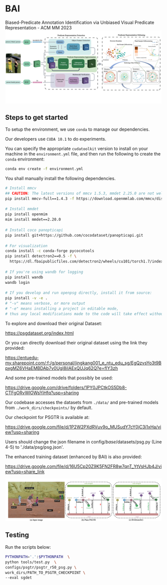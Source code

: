 # BAI
Biased-Predicate Annotation Identification via Unbiased Visual Predicate Representation - ACM MM 2023
![image](intro.png)
## Steps to get started
To setup the environment, we use `conda` to manage our dependencies.

Our developers use `CUDA 10.1` to do experiments.

You can specify the appropriate `cudatoolkit` version to install on your machine in the `environment.yml` file, and then run the following to create the `conda` environment:
```bash
conda env create -f environment.yml
```
You shall manually install the following dependencies.
```bash
# Install mmcv
## CAUTION: The latest versions of mmcv 1.5.3, mmdet 2.25.0 are not well supported, due to bugs in mmdet.
pip install mmcv-full==1.4.3 -f https://download.openmmlab.com/mmcv/dist/cu101/torch1.7.0/index.html

# Install mmdet
pip install openmim
mim install mmdet==2.20.0

# Install coco panopticapi
pip install git+https://github.com/cocodataset/panopticapi.git

# For visualization
conda install -c conda-forge pycocotools
pip install detectron2==0.5 -f \
  https://dl.fbaipublicfiles.com/detectron2/wheels/cu101/torch1.7/index.html

# If you're using wandb for logging
pip install wandb
wandb login

# If you develop and run openpsg directly, install it from source:
pip install -v -e .
# "-v" means verbose, or more output
# "-e" means installing a project in editable mode,
# thus any local modifications made to the code will take effect without reinstallation.
```

To explore and download their original Dataset:

https://psgdataset.org/index.html

Or you can directly download their original dataset using the link they provided: 

https://entuedu-my.sharepoint.com/:f:/g/personal/jingkang001_e_ntu_edu_sg/EgQzvsYo3t9BpxgMZ6VHaEMBDAb7v0UgI8iIAExQUJq62Q?e=fIY3zh 

And some pre-trained models that possibly be used:

https://drive.google.com/drive/folders/1PY0JPCtkOS5Db8-CTFgORvWlOWsYiHfq?usp=sharing


Our codebase accesses the datasets from `./data/` and pre-trained models from `./work_dirs/checkpoints/` by default.

Our checkpoint for PSGTR is available at:

https://drive.google.com/file/d/1P2W2PXdRVuv9o_MUSudY7cY0jC3i1xHa/view?usp=sharing

Users should change the json filename in config/_base_/datasets/psg.py (Line 4-5) to './data/psg/psg.json'.

The enhanced training dataset (enhanced by BAI) is also provided:

https://drive.google.com/file/d/16U5Cp20Z9K5FN2FR8w7qnT_YtVsHJb4J/view?usp=share_link

![image](perform.png)

## Testing
Run the scripts below:
```bash
PYTHONPATH='.':$PYTHONPATH  \
python tools/test.py  \
configs/psgtr/psgtr_r50_psg.py \
work_dirs/PATH_TO_PSGTR_CHECKPOINT \
--eval sgdet
```

